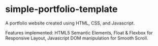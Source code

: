 # simple-portfolio-template
A portfolio website created using HTML, CSS, and Javascript.

Features implemented: HTML5 Semantic Elements, Float & Flexbox for Responsive Layout, Javascript DOM manipulation for Smooth Scroll. 
